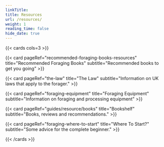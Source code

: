 ```yaml
---
linkTitle: 
title: Resources
url: /resources/
weight: 1
reading_time: false
hide_date: true
---
```


{{< cards cols=3 >}}

{{< card pageRef="recommended-foraging-books-resources" title="Recommended Foraging Books" subtitle="Recommended books to get you going"  >}}

{{< card pageRef="the-law" title="The Law" subtitle="Information on UK laws that apply to the forager."  >}}

{{< card pageRef="foraging-equipment" title="Foraging Equipment" subtitle="Information on foraging and processing equipment"  >}}

{{< card pageRef="guides/resource/books" title="Bookshelf" subtitle="Books, reviews and recommendations."  >}}

{{< card pageRef="foraging-where-to-start" title="Where To Start?" subtitle="Some advice for the complete beginner."  >}}

{{< /cards >}}
